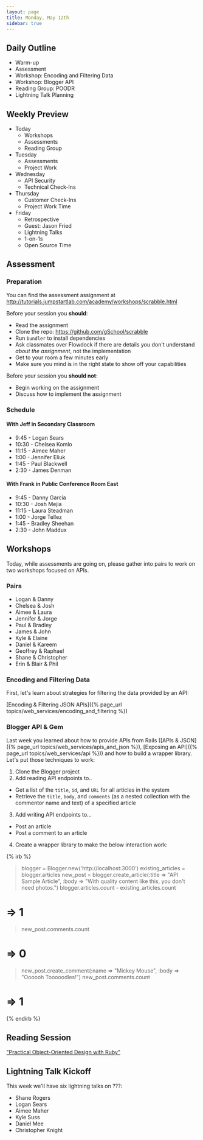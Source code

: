 ```yaml
---
layout: page
title: Monday, May 12th
sidebar: true
---
```


## Daily Outline

* Warm-up
* Assessment
* Workshop: Encoding and Filtering Data
* Workshop: Blogger API
* Reading Group: POODR
* Lightning Talk Planning

## Weekly Preview

* Today
  * Workshops
  * Assessments
  * Reading Group
* Tuesday
  * Assessments
  * Project Work
* Wednesday
  * API Security
  * Technical Check-Ins
* Thursday
  * Customer Check-Ins
  * Project Work Time
* Friday
  * Retrospective
  * Guest: Jason Fried
  * Lightning Talks
  * 1-on-1s
  * Open Source Time

## Assessment

### Preparation

You can find the assessment assignment at http://tutorials.jumpstartlab.com/academy/workshops/scrabble.html

Before your session you **should**:

* Read the assignment
* Clone the repo: https://github.com/gSchool/scrabble
* Run `bundler` to install dependencies
* Ask classmates over Flowdock if there are details you don't understand *about the assignment*, not the implementation
* Get to your room a few minutes early
* Make sure you mind is in the right state to show off your capabilities

Before your session you **should not**:

* Begin working on the assignment
* Discuss how to implement the assignment

### Schedule

#### With Jeff in Secondary Classroom

* 9:45 - Logan Sears
* 10:30 - Chelsea Komlo
* 11:15 - Aimee Maher
* 1:00 - Jennifer Eliuk
* 1:45 - Paul Blackwell
* 2:30 - James Denman

#### With Frank in Public Conference Room East

* 9:45 - Danny Garcia
* 10:30 - Josh Mejia
* 11:15 - Laura Steadman
* 1:00 - Jorge Tellez
* 1:45 - Bradley Sheehan
* 2:30 - John Maddux

## Workshops

Today, while assessments are going on, please gather into pairs to work on two workshops focused on APIs.

### Pairs

* Logan & Danny
* Chelsea & Josh
* Aimee & Laura
* Jennifer & Jorge
* Paul & Bradley
* James & John
* Kyle & Elaine
* Daniel & Kareem
* Geoffrey & Raphael
* Shane & Christopher
* Erin & Blair & Phil

### Encoding and Filtering Data

First, let's learn about strategies for filtering the data provided by an API:

[Encoding & Filtering JSON APIs]({% page_url topics/web_services/encoding_and_filtering %})

### Blogger API & Gem

Last week you learned about how to provide APIs from Rails ([APIs & JSON]({% page_url topics/web_services/apis_and_json %}), [Exposing an API]({% page_url topics/web_services/api %})) and how to build a wrapper library. Let's put those techniques to work:

1. Clone the Blogger project
2. Add reading API endpoints to..
  * Get a list of the `title`, `id`, and `URL` for all articles in the system
  * Retrieve the `title`, `body`, and `comments` (as a nested collection with the commentor name and text) of a specified article
3. Add writing API endpoints to...
  * Post an article
  * Post a comment to an article
4. Create a wrapper library to make the below interaction work:

{% irb %}
> blogger = Blogger.new('http://localhost:3000')
> existing_articles = blogger.articles
> new_post = blogger.create_article(:title => "API Sample Article", :body => "With quality content like this, you don't need photos.")
> blogger.articles.count - existing_articles.count
# => 1
> new_post.comments.count
# => 0
> new_post.create_comment(:name => "Mickey Mouse", :body => "Oooooh Tooooodles!")
> new_post.comments.count
# => 1
{% endirb %}

## Reading Session

["Practical Object-Oriented Design with Ruby"](http://www.poodr.info/)

## Lightning Talk Kickoff

This week we'll have six lightning talks on ???:

* Shane Rogers
* Logan Sears
* Aimee Maher
* Kyle Suss
* Daniel Mee
* Christopher Knight
